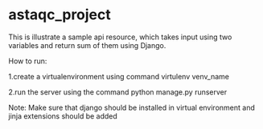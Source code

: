 # astaqc_project

This is illustrate a sample api resource, which takes input using two variables and return sum of them using Django.

How to run:

 1.create a virtualenvironment using command virtulenv venv_name
 
 2.run the server using the command python manage.py runserver 
 
 
 Note: Make sure that django should be installed in virtual environment and jinja extensions should be added

